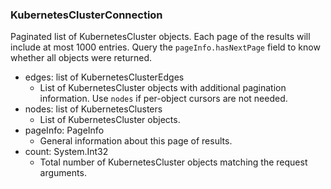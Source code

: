 ### KubernetesClusterConnection
Paginated list of KubernetesCluster objects. Each page of the results will include at most 1000 entries. Query the `pageInfo.hasNextPage` field to know whether all objects were returned.

- edges: list of KubernetesClusterEdges
  - List of KubernetesCluster objects with additional pagination information. Use `nodes` if per-object cursors are not needed.
- nodes: list of KubernetesClusters
  - List of KubernetesCluster objects.
- pageInfo: PageInfo
  - General information about this page of results.
- count: System.Int32
  - Total number of KubernetesCluster objects matching the request arguments.
